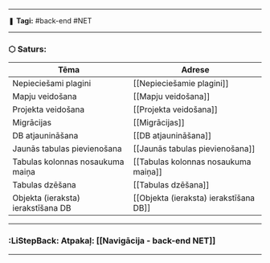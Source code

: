 ___

❚ **Tagi:** #back-end  #NET 

---
### ⬡ Saturs:

| Tēma                               | Adrese                                 |
| ---------------------------------- | -------------------------------------- |
| Nepieciešami plagini               | [[Nepieciešamie plagini]]              |
| Mapju veidošana                    | [[Mapju veidošana]]                    |
| Projekta veidošana                 | [[Projekta veidošana]]                 |
| Migrācijas                         | [[Migrācijas]]                         |
| DB atjaunināšana                   | [[DB atjaunināšana]]                   |
| Jaunās tabulas pievienošana        | [[Jaunās tabulas pievienošana]]        |
| Tabulas kolonnas nosaukuma maiņa   | [[Tabulas kolonnas nosaukuma maiņa]]   |
| Tabulas dzēšana                    | [[Tabulas dzēšana]]                    |
| Objekta (ieraksta) ierakstīšana DB | [[Objekta (ieraksta) ierakstīšana DB]] |

---
### :LiStepBack: Atpakaļ: [[Navigācija - back-end NET]]

___